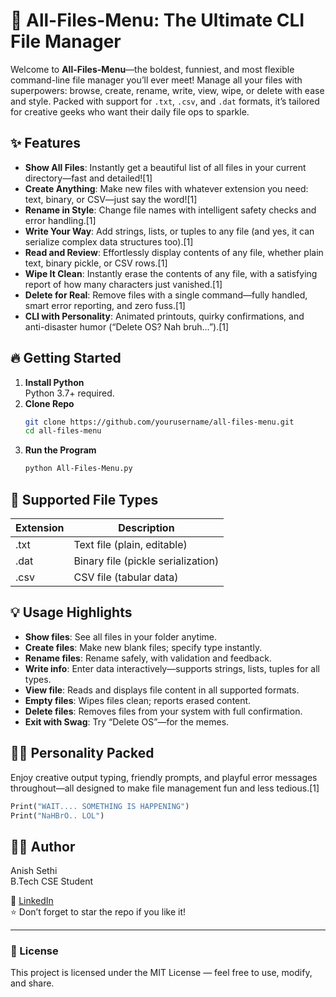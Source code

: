 # 🚀 All-Files-Menu: The Ultimate CLI File Manager

Welcome to **All-Files-Menu**—the boldest, funniest, and most flexible command-line file manager you’ll ever meet! Manage all your files with superpowers: browse, create, rename, write, view, wipe, or delete with ease and style. Packed with support for `.txt`, `.csv`, and `.dat` formats, it’s tailored for creative geeks who want their daily file ops to sparkle.

## ✨ Features

- **Show All Files**: Instantly get a beautiful list of all files in your current directory—fast and detailed![1]
- **Create Anything**: Make new files with whatever extension you need: text, binary, or CSV—just say the word![1]
- **Rename in Style**: Change file names with intelligent safety checks and error handling.[1]
- **Write Your Way**: Add strings, lists, or tuples to any file (and yes, it can serialize complex data structures too).[1]
- **Read and Review**: Effortlessly display contents of any file, whether plain text, binary pickle, or CSV rows.[1]
- **Wipe It Clean**: Instantly erase the contents of any file, with a satisfying report of how many characters just vanished.[1]
- **Delete for Real**: Remove files with a single command—fully handled, smart error reporting, and zero fuss.[1]
- **CLI with Personality**: Animated printouts, quirky confirmations, and anti-disaster humor (“Delete OS? Nah bruh…”).[1]

## 🔥 Getting Started

1. **Install Python**  
   Python 3.7+ required.
2. **Clone Repo**  
   ```bash
   git clone https://github.com/yourusername/all-files-menu.git
   cd all-files-menu
   ```
3. **Run the Program**  
   ```bash
   python All-Files-Menu.py
   ```

## 🤖 Supported File Types

| Extension | Description              |
|-----------|-------------------------|
| .txt      | Text file (plain, editable) |
| .dat      | Binary file (pickle serialization) |
| .csv      | CSV file (tabular data)  |

## 💡 Usage Highlights

- **Show files**: See all files in your folder anytime.
- **Create files**: Make new blank files; specify type instantly.
- **Rename files**: Rename safely, with validation and feedback.
- **Write info**: Enter data interactively—supports strings, lists, tuples for all types.
- **View file**: Reads and displays file content in all supported formats.
- **Empty files**: Wipes files clean; reports erased content.
- **Delete files**: Removes files from your system with full confirmation.
- **Exit with Swag**: Try “Delete OS”—for the memes.

## 🦸‍♂️ Personality Packed

Enjoy creative output typing, friendly prompts, and playful error messages throughout—all designed to make file management fun and less tedious.[1]

```python
Print("WAIT.... SOMETHING IS HAPPENING")
Print("NaHBrO.. LOL")
```

## 🧑‍💻 Author

Anish Sethi  
B.Tech CSE Student  

💼 [LinkedIn](https://www.linkedin.com/in/anish-sethi-dtu-cse/)  
⭐ Don’t forget to star the repo if you like it!  

---

### 🪪 License
This project is licensed under the MIT License — feel free to use, modify, and share.
